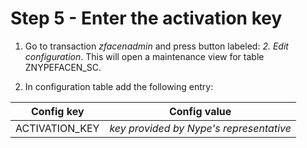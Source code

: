 # Step 5 - Enter the activation key

1. Go to transaction *zfacenadmin* and press button labeled: *2. Edit configuration*. This will open a maintenance view for table ZNYPEFACEN_SC.

2. In configuration table add the following entry:

|Config key|Config value|
|--|--|
|ACTIVATION_KEY|*key provided by Nype's representative*|




